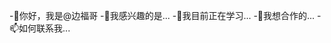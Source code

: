 -👋你好，我是@边福哥
-👀我感兴趣的是...
-🌱我目前正在学习...
-💞我想合作的️...
-📫如何联系我...

<!---
bianfuge/bianfuge是一个✨特别✨库，因为它的“README.md ”(该文件)出现在您的GitHub个人资料中。
您可以单击预览链接来查看您的更改。
--->
